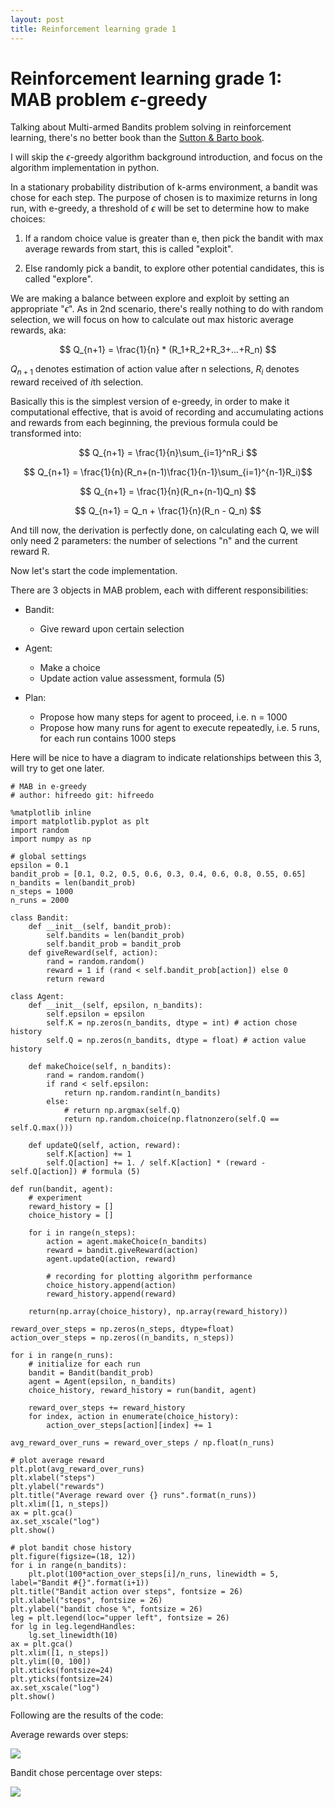 ```yaml
---
layout: post
title: Reinforcement learning grade 1
---
```


# Reinforcement learning grade 1: MAB problem $\epsilon$-greedy

Talking about Multi-armed Bandits problem solving in reinforcement learning, there's no better book than the [Sutton & Barto book](http://incompleteideas.net/book/the-book.html).

I will skip the $\epsilon$-greedy algorithm background introduction, and focus on the algorithm implementation in python.

In a stationary probability distribution of k-arms environment, a bandit was chose for each step. The purpose of chosen is to maximize returns in long run, with e-greedy, a threshold of $\epsilon$ will be set to determine how to make choices:

1. If a random choice value is greater than e, then pick the bandit with max average rewards from start, this is called "exploit".

2. Else randomly pick a bandit, to explore other potential candidates, this is called "explore".

We are making a balance between explore and exploit by setting an appropriate "$\epsilon$".
As in 2nd scenario, there's really nothing to do with random selection, we will focus on how to calculate out max historic average rewards, aka:

$$ Q_{n+1} = \frac{1}{n} * (R_1+R_2+R_3+...+R_n) $$

$Q_{n+1}$ denotes estimation of action value after n selections, $R_i$ denotes reward received of $i$th selection.

Basically this is the simplest version of e-greedy, in order to make it computational effective, that is avoid of recording and accumulating actions and rewards from each beginning, the previous formula could be transformed into:

$$ Q_{n+1} = \frac{1}{n}\sum_{i=1}^nR_i $$

$$ Q_{n+1} = \frac{1}{n}(R_n+(n-1)\frac{1}{n-1}\sum_{i=1}^{n-1}R_i)$$

$$ Q_{n+1} = \frac{1}{n}(R_n+(n-1)Q_n) $$

$$ Q_{n+1} = Q_n + \frac{1}{n}(R_n - Q_n) $$

And till now, the derivation is perfectly done, on calculating each Q, we will only need 2 parameters: the number of selections "n" and the current reward R.

Now let's start the code implementation.

There are 3 objects in MAB problem, each with different responsibilities:

* Bandit:
  * Give reward upon certain selection

* Agent:
  * Make a choice
  * Update action value assessment, formula (5)

* Plan:
  * Propose how many steps for agent to proceed, i.e. n = 1000
  * Propose how many runs for agent to execute repeatedly, i.e. 5 runs, for each run contains 1000 steps

Here will be nice to have a diagram to indicate relationships between this 3, will try to get one later.

```ipynb
# MAB in e-greedy
# author: hifreedo git: hifreedo

%matplotlib inline
import matplotlib.pyplot as plt
import random
import numpy as np

# global settings
epsilon = 0.1
bandit_prob = [0.1, 0.2, 0.5, 0.6, 0.3, 0.4, 0.6, 0.8, 0.55, 0.65]
n_bandits = len(bandit_prob)
n_steps = 1000
n_runs = 2000

class Bandit:
    def __init__(self, bandit_prob):
        self.bandits = len(bandit_prob)
        self.bandit_prob = bandit_prob
    def giveReward(self, action):
        rand = random.random()
        reward = 1 if (rand < self.bandit_prob[action]) else 0
        return reward

class Agent:
    def __init__(self, epsilon, n_bandits):
        self.epsilon = epsilon
        self.K = np.zeros(n_bandits, dtype = int) # action chose history
        self.Q = np.zeros(n_bandits, dtype = float) # action value history
        
    def makeChoice(self, n_bandits):
        rand = random.random()
        if rand < self.epsilon:
            return np.random.randint(n_bandits)
        else:
            # return np.argmax(self.Q)
            return np.random.choice(np.flatnonzero(self.Q == self.Q.max()))
        
    def updateQ(self, action, reward):
        self.K[action] += 1
        self.Q[action] += 1. / self.K[action] * (reward - self.Q[action]) # formula (5)
        
def run(bandit, agent):
    # experiment
    reward_history = []
    choice_history = []
    
    for i in range(n_steps):
        action = agent.makeChoice(n_bandits)
        reward = bandit.giveReward(action)
        agent.updateQ(action, reward)
        
        # recording for plotting algorithm performance
        choice_history.append(action)
        reward_history.append(reward)
        
    return(np.array(choice_history), np.array(reward_history))

reward_over_steps = np.zeros(n_steps, dtype=float)
action_over_steps = np.zeros((n_bandits, n_steps))

for i in range(n_runs):
    # initialize for each run
    bandit = Bandit(bandit_prob)
    agent = Agent(epsilon, n_bandits)
    choice_history, reward_history = run(bandit, agent)
    
    reward_over_steps += reward_history
    for index, action in enumerate(choice_history):
        action_over_steps[action][index] += 1
        
avg_reward_over_runs = reward_over_steps / np.float(n_runs)

# plot average reward
plt.plot(avg_reward_over_runs)
plt.xlabel("steps")
plt.ylabel("rewards")
plt.title("Average reward over {} runs".format(n_runs))
plt.xlim([1, n_steps])
ax = plt.gca()
ax.set_xscale("log")
plt.show()

# plot bandit chose history
plt.figure(figsize=(18, 12))
for i in range(n_bandits):
    plt.plot(100*action_over_steps[i]/n_runs, linewidth = 5, label="Bandit #{}".format(i+1))
plt.title("Bandit action over steps", fontsize = 26)
plt.xlabel("steps", fontsize = 26)
plt.ylabel("bandit chose %", fontsize = 26)
leg = plt.legend(loc="upper left", fontsize = 26)
for lg in leg.legendHandles:
    lg.set_linewidth(10)
ax = plt.gca()
plt.xlim([1, n_steps])
plt.ylim([0, 100])
plt.xticks(fontsize=24)
plt.yticks(fontsize=24)
ax.set_xscale("log")
plt.show()

```
Following are the results of the code:

Average rewards over steps:

<img src="{{site.url}}/img/mab_e_01.png">

Bandit chose percentage over steps:

<img src="{{site.url}}/img/mab_e_02.png">
